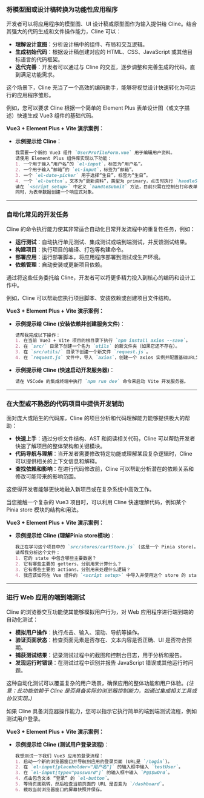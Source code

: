### 将模型图或设计稿转换为功能性应用程序

开发者可以将应用程序的模型图、UI 设计稿或原型图作为输入提供给 Cline。结合其强大的代码生成和文件操作能力，Cline 可以：

*   **理解设计意图**：分析设计稿中的组件、布局和交互逻辑。
*   **生成初始代码**：根据设计稿创建对应的 HTML、CSS、JavaScript 或其他目标语言的代码框架。
*   **迭代完善**：开发者可以通过与 Cline 的交互，逐步调整和完善生成的代码，直到满足功能需求。

这个场景下，Cline 充当了一个高效的编码助手，能够将视觉设计快速转化为可运行的应用程序雏形。

例如，您可以要求 Cline 根据一个简单的 Element Plus 表单设计图（或文字描述）快速生成 Vue3 组件的基础代码。

**Vue3 + Element Plus + Vite 演示案例：**
*   **示例提示给 Cline**：
    ```markdown
    我需要一个新的 Vue3 组件 `UserProfileForm.vue` 用于编辑用户资料。
    请使用 Element Plus 组件库实现以下功能：
    1. 一个用于输入“用户名”的 `el-input`，标签为“用户名”。
    2. 一个用于输入“邮箱”的 `el-input`，标签为“邮箱”。
    3. 一个 `el-date-picker` 用于选择“生日”，标签为“生日”。
    4. 一个 `el-button`，文本为“更新资料”，类型为 primary，点击时执行 `handleSubmit` 方法。
    请在 `<script setup>` 中定义 `handleSubmit` 方法，目前只需在控制台打印表单数据。
    同时，为表单数据创建一个响应式对象。
    ```

---

### 自动化常见的开发任务

Cline 的命令执行能力使其非常适合自动化日常开发流程中的重复性任务，例如：

*   **运行测试**：自动执行单元测试、集成测试或端到端测试，并反馈测试结果。
*   **构建项目**：执行项目的编译、打包等构建命令。
*   **部署应用**：运行部署脚本，将应用程序部署到测试或生产环境。
*   **依赖管理**：自动安装或更新项目依赖。

通过将这些任务委托给 Cline，开发者可以将更多精力投入到核心的编码和设计工作中。

例如，Cline 可以帮助您执行项目脚本、安装依赖或创建项目文件结构。

**Vue3 + Element Plus + Vite 演示案例：**
*   **示例提示给 Cline (安装依赖并创建服务文件)**：
    ```markdown
    请帮我完成以下操作：
    1. 在当前 Vue3 + Vite 项目的根目录下执行 `npm install axios --save`。
    2. 在 `src/` 目录下创建一个名为 `utils` 的新文件夹（如果它还不存在）。
    3. 在 `src/utils/` 目录下创建一个新文件 `request.js`。
    4. 在 `request.js` 文件中，导入 `axios`，创建一个 axios 实例并配置基础URL为 `/api`，然后导出该实例。
    ```
*   **示例提示给 Cline (快速启动开发服务器)**：
    ```markdown
    请在 VSCode 的集成终端中执行 `npm run dev` 命令来启动 Vite 开发服务器。
    ```

---

### 在大型或不熟悉的代码项目中提供开发辅助

面对庞大或陌生的代码库，Cline 的项目分析和代码理解能力能够提供极大的帮助：

*   **快速上手**：通过分析文件结构、AST 和阅读相关代码，Cline 可以帮助开发者快速了解项目的整体架构和关键模块。
*   **代码导航与理解**：当开发者需要修改特定功能或理解某段复杂逻辑时，Cline 可以提供相关的上下文信息和解释。
*   **查找依赖和影响**：在进行代码修改前，Cline 可以帮助分析潜在的依赖关系和修改可能带来的影响范围。

这使得开发者能够更快地融入新项目或在复杂系统中高效工作。

当您接触一个复杂的 Vue3 项目时，可以利用 Cline 快速理解代码，例如某个 Pinia store 模块的结构和用法。

**Vue3 + Element Plus + Vite 演示案例：**
*   **示例提示给 Cline (理解Pinia store模块)**：
    ```markdown
    我正在学习这个项目中的 `src/stores/cartStore.js` (这是一个 Pinia store)。
    请帮我分析这个文件：
    1. 它的 state 中包含哪些主要数据？
    2. 它有哪些主要的 getters，分别用来计算什么？
    3. 它有哪些主要的 actions，分别用来处理什么逻辑？
    4. 我应该如何在 Vue 组件的 `<script setup>` 中导入并使用这个 store 的 state 和 actions？请给一个简单的例子。
    ```

---

### 进行 Web 应用的端到端测试

Cline 的浏览器交互功能使其能够模拟用户行为，对 Web 应用程序进行端到端的自动化测试：

*   **模拟用户操作**：执行点击、输入、滚动、导航等操作。
*   **验证页面状态**：检查页面元素是否存在、文本内容是否正确、UI 是否符合预期。
*   **捕获测试结果**：记录测试过程中的截图和控制台日志，用于分析和报告。
*   **发现运行时错误**：在测试过程中识别并报告 JavaScript 错误或其他运行时问题。

这种自动化测试可以覆盖复杂的用户场景，确保应用的整体功能和用户体验。*(注意：此功能依赖于 Cline 是否具备实际的浏览器控制能力，如通过集成相关工具或协议实现。)*

如果 Cline 具备浏览器操作能力，您可以指示它执行简单的端到端测试流程，例如测试用户登录。

**Vue3 + Element Plus + Vite 演示案例：**
*   **示例提示给 Cline (测试用户登录流程)**：
    ```markdown
    我想测试一下我们 Vue3 应用的登录流程：
    1. 启动一个新的浏览器窗口并导航到应用的登录页面 (URL是 `/login`)。
    2. 在 `el-input[placeholder="用户名"]` 的输入框中输入 `testUser`。
    3. 在 `el-input[type="password"]` 的输入框中输入 `P@$$wOrd`。
    4. 点击包含文本 “登录” 的 `el-button`。
    5. 等待页面跳转，然后检查当前页面的 URL 是否变为 `/dashboard`。
    6. 截取当前浏览器窗口的屏幕快照并保存。
    ```
